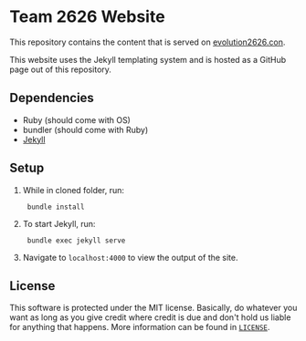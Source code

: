 # Team 2626 Website
This repository contains the content that is served on [evolution2626.con](http://evolution2626.com/).

This website uses the Jekyll templating system and is hosted as a GitHub page out of this repository.

## Dependencies
* Ruby (should come with OS)
* bundler (should come with Ruby)
* [Jekyll](https://jekyllrb.com)

## Setup
1. While in cloned folder, run:

        bundle install

2. To start Jekyll, run:

        bundle exec jekyll serve

3. Navigate to `localhost:4000` to view the output of the site.

## License
This software is protected under the MIT license. Basically, do whatever you want as long as you give credit where credit is due and don't hold us liable for anything that happens. More information can be found in [`LICENSE`](LICENSE).

